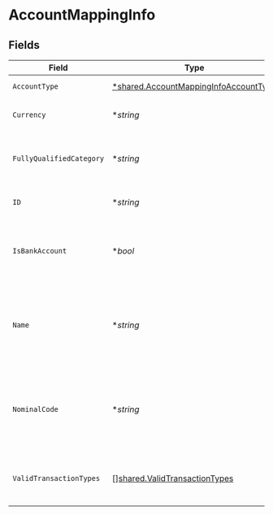 # AccountMappingInfo


## Fields

| Field                                                                                                | Type                                                                                                 | Required                                                                                             | Description                                                                                          | Example                                                                                              |
| ---------------------------------------------------------------------------------------------------- | ---------------------------------------------------------------------------------------------------- | ---------------------------------------------------------------------------------------------------- | ---------------------------------------------------------------------------------------------------- | ---------------------------------------------------------------------------------------------------- |
| `AccountType`                                                                                        | [*shared.AccountMappingInfoAccountType](../../../pkg/models/shared/accountmappinginfoaccounttype.md) | :heavy_minus_sign:                                                                                   | Type of the account.                                                                                 | Expense                                                                                              |
| `Currency`                                                                                           | **string*                                                                                            | :heavy_minus_sign:                                                                                   | Currency of the account.                                                                             | GBP                                                                                                  |
| `FullyQualifiedCategory`                                                                             | **string*                                                                                            | :heavy_minus_sign:                                                                                   | Full account type and category of the account                                                        | Expense.DirectCosts                                                                                  |
| `ID`                                                                                                 | **string*                                                                                            | :heavy_minus_sign:                                                                                   | Unique identifier of account.                                                                        | 127f3b99-8dc2-4b7e-854c-91ef9bd2757b                                                                 |
| `IsBankAccount`                                                                                      | **bool*                                                                                              | :heavy_minus_sign:                                                                                   | Confirms whether the account is a bank account or not.                                               |                                                                                                      |
| `Name`                                                                                               | **string*                                                                                            | :heavy_minus_sign:                                                                                   | Name of the account as it appears in the company's accounting software.                              | Purchases                                                                                            |
| `NominalCode`                                                                                        | **string*                                                                                            | :heavy_minus_sign:                                                                                   | Code used to identify each nominal account in the accounting software.                               | 300                                                                                                  |
| `ValidTransactionTypes`                                                                              | [][shared.ValidTransactionTypes](../../../pkg/models/shared/validtransactiontypes.md)                | :heavy_minus_sign:                                                                                   | Supported transaction types for the account.                                                         |                                                                                                      |